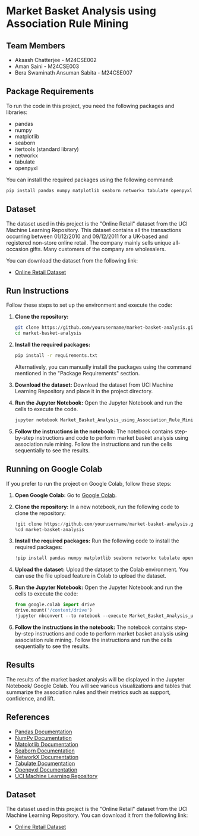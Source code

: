 # Market Basket Analysis using Association Rule Mining

## Team Members

- Akaash Chatterjee - M24CSE002
- Aman Saini - M24CSE003
- Bera Swaminath Ansuman Sabita - M24CSE007

## Package Requirements

To run the code in this project, you need the following packages and libraries:

- pandas
- numpy
- matplotlib
- seaborn
- itertools (standard library)
- networkx
- tabulate
- openpyxl

You can install the required packages using the following command:

```sh
pip install pandas numpy matplotlib seaborn networkx tabulate openpyxl
```

## Dataset

The dataset used in this project is the "Online Retail" dataset from the UCI Machine Learning Repository. This dataset contains all the transactions occurring between 01/12/2010 and 09/12/2011 for a UK-based and registered non-store online retail. The company mainly sells unique all-occasion gifts. Many customers of the company are wholesalers.

You can download the dataset from the following link:

- [Online Retail Dataset](https://archive.ics.uci.edu/dataset/352/online+retail)

## Run Instructions

Follow these steps to set up the environment and execute the code:

1. **Clone the repository:**
    ```sh
    git clone https://github.com/yourusername/market-basket-analysis.git
    cd market-basket-analysis
    ```

2. **Install the required packages:**
    ```sh
    pip install -r requirements.txt
    ```
    Alternatively, you can manually install the packages using the command mentioned in the "Package Requirements" section.

3. **Download the dataset:**
    Download the dataset from UCI Machine Learning Repository and place it in the project directory.

4. **Run the Jupyter Notebook:**
    Open the Jupyter Notebook and run the cells to execute the code.
    ```sh
    jupyter notebook Market_Basket_Analysis_using_Association_Rule_Mining.ipynb
    ```

5. **Follow the instructions in the notebook:**
    The notebook contains step-by-step instructions and code to perform market basket analysis using association rule mining. Follow the instructions and run the cells sequentially to see the results.

## Running on Google Colab

If you prefer to run the project on Google Colab, follow these steps:

1. **Open Google Colab:**
    Go to [Google Colab](https://colab.research.google.com/).

2. **Clone the repository:**
    In a new notebook, run the following code to clone the repository:
    ```python
    !git clone https://github.com/yourusername/market-basket-analysis.git
    %cd market-basket-analysis
    ```

3. **Install the required packages:**
    Run the following code to install the required packages:
    ```python
    !pip install pandas numpy matplotlib seaborn networkx tabulate openpyxl
    ```

4. **Upload the dataset:**
    Upload the dataset to the Colab environment. You can use the file upload feature in Colab to upload the dataset.

5. **Run the Jupyter Notebook:**
    Open the Jupyter Notebook and run the cells to execute the code:
    ```python
    from google.colab import drive
    drive.mount('/content/drive')
    !jupyter nbconvert --to notebook --execute Market_Basket_Analysis_using_Association_Rule_Mining.ipynb
    ```

6. **Follow the instructions in the notebook:**
    The notebook contains step-by-step instructions and code to perform market basket analysis using association rule mining. Follow the instructions and run the cells sequentially to see the results.

## Results

The results of the market basket analysis will be displayed in the Jupyter Notebook/ Google Colab. You will see various visualizations and tables that summarize the association rules and their metrics such as support, confidence, and lift.

## References

- [Pandas Documentation](https://pandas.pydata.org/pandas-docs/stable/)
- [NumPy Documentation](https://numpy.org/doc/)
- [Matplotlib Documentation](https://matplotlib.org/stable/contents.html)
- [Seaborn Documentation](https://seaborn.pydata.org/)
- [NetworkX Documentation](https://networkx.github.io/documentation/stable/)
- [Tabulate Documentation](https://pypi.org/project/tabulate/)
- [Openpyxl Documentation](https://openpyxl.readthedocs.io/en/stable/)
- [UCI Machine Learning Repository](https://archive.ics.uci.edu/ml/index.php)

## Dataset

The dataset used in this project is the "Online Retail" dataset from the UCI Machine Learning Repository. You can download it from the following link:

- [Online Retail Dataset](https://archive.ics.uci.edu/dataset/352/online+retail)